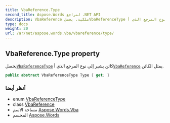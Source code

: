 ```yaml
---
title: VbaReference.Type
second_title: Aspose.Words لمراجع .NET API
description: VbaReference ملكية. يحصلVbaReferenceType كائن يشير إلى نوع المرجع الذي أVbaReference يمثل الكائن.
type: docs
weight: 20
url: /ar/net/aspose.words.vba/vbareference/type/
---
```

## VbaReference.Type property

يحصل[`VbaReferenceType`](../../vbareferencetype/) كائن يشير إلى نوع المرجع الذي أ[`VbaReference`](../) يمثل الكائن.

```csharp
public abstract VbaReferenceType Type { get; }
```

### أنظر أيضا

* enum [VbaReferenceType](../../vbareferencetype/)
* class [VbaReference](../)
* مساحة الاسم [Aspose.Words.Vba](../../vbareference/)
* المجسم [Aspose.Words](../../../)


